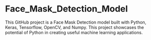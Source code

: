 # Face_Mask_Detection_Model
This GitHub project is a Face Mask Detection model built with Python, Keras, Tensorflow, OpenCV, and Numpy. This project showcases the potential of Python in creating useful machine learning applications.
